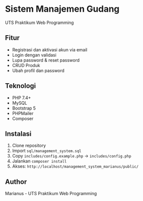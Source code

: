 # Sistem Manajemen Gudang
UTS Praktikum Web Programming

## Fitur
- Registrasi dan aktivasi akun via email
- Login dengan validasi
- Lupa password & reset password
- CRUD Produk
- Ubah profil dan password

## Teknologi
- PHP 7.4+
- MySQL
- Bootstrap 5
- PHPMailer
- Composer

## Instalasi
1. Clone repository
2. Import `sql/management_system.sql`
3. Copy `includes/config.example.php` → `includes/config.php`
4. Jalankan `composer install`
5. Akses: `http://localhost/management_system_marianus/public/`

## Author
Marianus - UTS Praktikum Web Programming